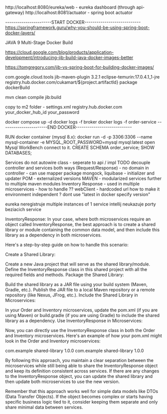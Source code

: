 http://localhost:8080/eureka/web - eureka dashboard (through api-gateway)
http://localhost:8081/actuator - spring boot actuator


-----------------------START DOCKER----------------------------
https://springframework.guru/why-you-should-be-using-spring-boot-docker-layers/

JAVA 9
Multi-Stage Docker Build

https://cloud.google.com/blog/products/application-development/introducing-jib-build-java-docker-images-better

https://tomgregory.com/jib-vs-spring-boot-for-building-docker-images/

<plugin>
                <groupId>com.google.cloud.tools</groupId>
                <artifactId>jib-maven-plugin</artifactId>
                <version>3.2.1</version>
                <configuration>
                    <from>
                        <image>eclipse-temurin:17.0.4.1_1-jre</image>
                    </from>
                    <to>
<!--                        <image>microservices-tutorial/${project.artifactId}</image>-->
                        <image>registry.hub.docker.com/cukamart/${project.artifactId}</image>
                    </to>
                </configuration>
                <executions>
                    <execution>
                        <phase>package</phase>
                        <goals>
                            <goal>dockerBuild</goal>
                        </goals>
                    </execution>
                </executions>
            </plugin>

mvn clean compile jib:build

copy to m2 folder - settings.xml
<servers>
<server>
<id>registry.hub.docker.com</id>
<username>your_docker_hub_id</username>
<password>your_password</password>
</server>
</servers>

docker compose up -d
docker logs -f broker
docker logs -f order-service
-----------------------END DOCKER----------------------------


RUN docker container (mysql 8.x):
docker run -d -p 3306:3306 --name mysql-container -e MYSQL_ROOT_PASSWORD=mysql mysql:latest
open Mysql WorkBench connect to it.
CREATE SCHEMA order_service;
SHOW DATABASES;


Services do not autowire class - seperate to api / impl
TODO decouple controller and services both ways (Request/Response) - no domain in controller - can use mapper package
mongock, liquibase - initializer and updater
POM - externalized versions
MAVEN - modularized services further to multiple maven modules
Inventory Response - used in multiple microservices - how to handle ??
webClient - hardcoded url how to make it environment independent ?
dont use "latest in docker specify version"

eureka neregistruje multiple instances of 1 service
intellij neukazuje porty beziacich service



InventoryResponse:
In your case, where both microservices require an object called InventoryResponse, the best approach is to create a shared library or module containing the common data model, and then include this library as a dependency in both microservices.

Here's a step-by-step guide on how to handle this scenario:

Create a Shared Library:

Create a new Java project that will serve as the shared library/module.
Define the InventoryResponse class in this shared project with all the required fields and methods.
Package the Shared Library:

Build the shared library as a JAR file using your build system (Maven, Gradle, etc.).
Publish the JAR file to a local Maven repository or a remote repository (like Nexus, JFrog, etc.).
Include the Shared Library in Microservices:

In your Order and Inventory microservices, update the pom.xml (if you are using Maven) or build.gradle (if you are using Gradle) to include the shared library as a dependency.
Use InventoryResponse in Microservices:

Now, you can directly use the InventoryResponse class in both the Order and Inventory microservices.
Here's an example of how your pom.xml might look in the Order and Inventory microservices:

<!-- In the Order microservice pom.xml -->
<dependencies>
    <!-- Other dependencies -->
    <dependency>
        <groupId>com.example</groupId>
        <artifactId>shared-library</artifactId>
        <version>1.0.0</version> <!-- Replace with the actual version you published -->
    </dependency>
</dependencies>

<!-- In the Inventory microservice pom.xml -->
<dependencies>
    <!-- Other dependencies -->
    <dependency>
        <groupId>com.example</groupId>
        <artifactId>shared-library</artifactId>
        <version>1.0.0</version> <!-- Replace with the actual version you published -->
    </dependency>
</dependencies>

By following this approach, you maintain a clear separation between the microservices while still being able to share the InventoryResponse object and keep its definition consistent across services. If there are any changes to the InventoryResponse object, you can update the shared library and then update both microservices to use the new version.

Remember that this approach works well for simple data models like DTOs (Data Transfer Objects). If the object becomes complex or starts having specific business logic tied to it, consider keeping them separate and only share minimal data between services.